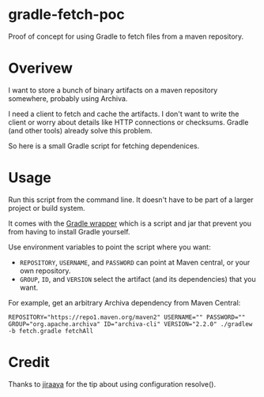 # gradle-fetch-poc
Proof of concept for using Gradle to fetch files from a maven repository.

# Overivew
I want to store a bunch of binary artifacts on a maven repository somewhere, probably using Archiva.

I need a client to fetch and cache the artifacts.  I don't want to write the client or worry about details like HTTP connections or checksums.  Gradle (and other tools) already solve this problem.

So here is a small Gradle script for fetching dependenices.

# Usage
Run this script from the command line.  It doesn't have to be part of a larger project or build system.

It comes with the [Gradle wrapper](https://docs.gradle.org/current/userguide/gradle_wrapper.html) which is a script and jar that prevent you from having to install Gradle yourself.

Use environment variables to point the script where you want:
  * `REPOSITORY`, `USERNAME`, and `PASSWORD` can point at Maven central, or your own repository.
  * `GROUP`, `ID`, and `VERSION` select the artifact (and its dependencies) that you want. 

For example, get an arbitrary Archiva dependency from Maven Central:
```
REPOSITORY="https://repo1.maven.org/maven2" USERNAME="" PASSWORD="" GROUP="org.apache.archiva" ID="archiva-cli" VERSION="2.2.0" ./gradlew -b fetch.gradle fetchAll
```

# Credit
Thanks to [jiraaya](https://jiraaya.wordpress.com/2014/06/05/download-non-jar-dependency-in-gradle/) for the tip about using configuration resolve().

